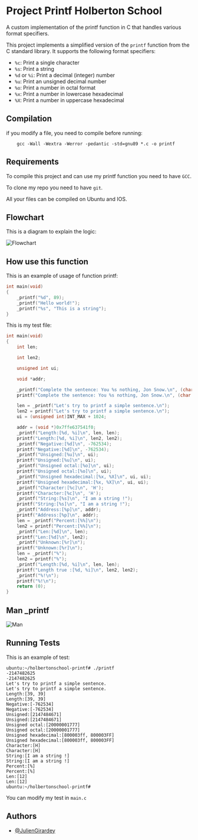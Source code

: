 # Project Printf Holberton School

A custom implementation of the printf function in C that handles various format specifiers.

This project implements a simplified version of the `printf` function from the C standard library. It supports the following format specifiers:

- `%c`: Print a single character
- `%s`: Print a string
- `%d` or `%i`: Print a decimal (integer) number
- `%u`: Print an unsigned decimal number
- `%o`: Print a number in octal format
- `%x`: Print a number in lowercase hexadecimal
- `%X`: Print a number in uppercase hexadecimal

## Compilation

if you modify a file, you need to compile before running:

```
    gcc -Wall -Wextra -Werror -pedantic -std=gnu89 *.c -o printf
```

## Requirements

To compile this project and can use my printf function you need to have `GCC`.

To clone my repo you need to have `git`.

All your files can be compiled on Ubuntu and IOS.

## Flowchart

This is a diagram to explain the logic:

![Flowchart](/holbertonschool-printf/Images/Flowchart_printf.png)

## How use this function

This is an example of usage of function printf:

```c
int main(void)
{
    _printf("%d", 89);
    _printf("Hello world!");
    _printf("%s", "This is a string");
}
```

This is my test file:

```c
int main(void)
{
	int len;

	int len2;

	unsigned int ui;

	void *addr;

	_printf("Complete the sentence: You %s nothing, Jon Snow.\n", (char *)0);
	printf("Complete the sentence: You %s nothing, Jon Snow.\n", (char *)0);

	len = _printf("Let's try to printf a simple sentence.\n");
	len2 = printf("Let's try to printf a simple sentence.\n");
	ui = (unsigned int)INT_MAX + 1024;

	addr = (void *)0x7ffe637541f0;
	_printf("Length:[%d, %i]\n", len, len);
	printf("Length:[%d, %i]\n", len2, len2);
	_printf("Negative:[%d]\n", -762534);
	printf("Negative:[%d]\n", -762534);
	_printf("Unsigned:[%u]\n", ui);
	printf("Unsigned:[%u]\n", ui);
	_printf("Unsigned octal:[%o]\n", ui);
	printf("Unsigned octal:[%o]\n", ui);
	_printf("Unsigned hexadecimal:[%x, %X]\n", ui, ui);
	printf("Unsigned hexadecimal:[%x, %X]\n", ui, ui);
	_printf("Character:[%c]\n", 'H');
	printf("Character:[%c]\n", 'H');
	_printf("String:[%s]\n", "I am a string !");
	printf("String:[%s]\n", "I am a string !");
	_printf("Address:[%p]\n", addr);
	printf("Address:[%p]\n", addr);
	len = _printf("Percent:[%%]\n");
	len2 = printf("Percent:[%%]\n");
	_printf("Len:[%d]\n", len);
	printf("Len:[%d]\n", len2);
	_printf("Unknown:[%r]\n");
	printf("Unknown:[%r]\n");
	len = _printf("%");
	len2 = printf("%");
	_printf("Length:[%d, %i]\n", len, len);
	printf("Length true :[%d, %i]\n", len2, len2);
    _printf("%!\n");
    printf("%!\n");
	return (0);
}
```

## Man _printf

![Man]()

## Running Tests

This is an example of test:

```
ubuntu:~/holbertonschool-printf# ./printf 
-2147482625
-2147482625
Let's try to printf a simple sentence.
Let's try to printf a simple sentence.
Length:[39, 39]
Length:[39, 39]
Negative:[-762534]
Negative:[-762534]
Unsigned:[2147484671]
Unsigned:[2147484671]
Unsigned octal:[20000001777]
Unsigned octal:[20000001777]
Unsigned hexadecimal:[800003ff, 800003FF]
Unsigned hexadecimal:[800003ff, 800003FF]
Character:[H]
Character:[H]
String:[I am a string !]
String:[I am a string !]
Percent:[%]
Percent:[%]
Len:[12]
Len:[12]
ubuntu:~/holbertonschool-printf#
```

You can modify my test in `main.c`

## Authors

- [@JulienGirardey](https://github.com/JulienGirardey)